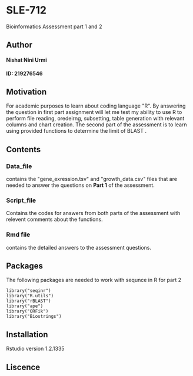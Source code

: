 # SLE-712
Bioinformatics Assessment part 1 and 2 
## Author  

#### Nishat Nini Urmi
#### ID: 219276546

## Motivation
For academic purposes to learn about coding language "R". By answering the question in first part assignment will let me test my ability to use R to perform file reading, oredeirng, subsetting, table generation with relevant columns and chart creation. The second part of the assessment is to learn using provided functions to determine the limit of BLAST . 

## Contents
### Data_file 
contains the "gene_exression.tsv" and "growth_data.csv" files that are needed to answer the questions on **Part 1** of the assessment. 
### Script_file 
Contains the codes for answers from both parts of the assessment with relevent comments about the functions. 
### Rmd file 
contains the detailed answers to the assessment questions. 
## Packages
The following packages are needed to work with sequnce in R for part 2 
```{r}
library("seqinr") 
library("R.utils")
library("rBLAST")
library("ape")
library("ORFik")
library("Biostrings")
```
## Installation
Rstudio 
version 1.2.1335 
## Liscence 
 
